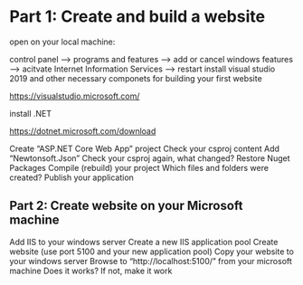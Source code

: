 # <h1>Part 1: Create and build a website</h1>
open on your local machine:

control panel --> programs and features --> add or cancel windows features --> acitvate Internet Information Services --> restart
install visual studio 2019 and other necessary componets for building your first website

https://visualstudio.microsoft.com/

install .NET

https://dotnet.microsoft.com/download

Create “ASP.NET Core Web App” project
Check your csproj content
Add “Newtonsoft.Json”
Check your csproj again, what changed?
Restore Nuget Packages
Compile (rebuild) your project
Which files and folders were created?
Publish your application

## Part 2: Create website on your Microsoft machine

Add IIS to your windows server
Create a new IIS application pool
Create website (use port 5100 and your new application pool)
Copy your website to your windows server
Browse to “http://localhost:5100/” from your microsoft machine
Does it works? If not, make it work

